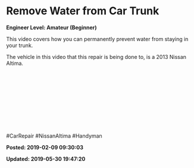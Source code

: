 # Remove Water from Car Trunk

**Engineer Level: Amateur (Beginner)** 

 This video covers how you can permanently prevent water from staying in your trunk.
 
 The vehicle in this video that this repair is being done to, is a 2013 Nissan Altima.
 
 <iframe width=""560"" height=""315"" src=""https://www.youtube.com/embed/cTI4DTOAePc"" frameborder=""0"" allow=""autoplay; encrypted-media"" allowfullscreen=""""></iframe>
 
 #CarRepair #NissanAltima #Handyman


**Posted: 2019-02-09 09:30:03** 

**Updated: 2019-05-30 19:47:20** 


